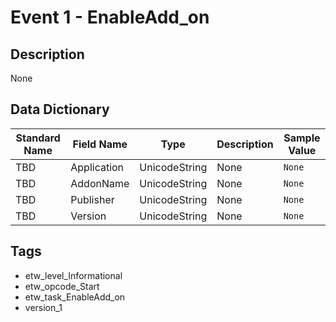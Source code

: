 # Event 1 - EnableAdd_on

## Description
None

## Data Dictionary
|Standard Name|Field Name|Type|Description|Sample Value|
|---|---|---|---|---|
|TBD|Application|UnicodeString|None|`None`|
|TBD|AddonName|UnicodeString|None|`None`|
|TBD|Publisher|UnicodeString|None|`None`|
|TBD|Version|UnicodeString|None|`None`|

## Tags
* etw_level_Informational
* etw_opcode_Start
* etw_task_EnableAdd_on
* version_1